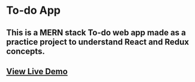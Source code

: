 # To-do App
## This is a MERN stack To-do web app made as a practice project to understand React and Redux concepts.  
## [View Live Demo](https://astounding-panda-d6c720.netlify.app/)
